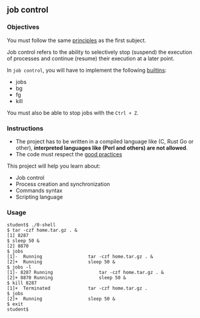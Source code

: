 ## job control

### Objectives

You must follow the same [principles](https://public.01-edu.org/subjects/0-shell/) as the first subject.

Job control refers to the ability to selectively stop (suspend) the execution of processes and continue (resume) their execution at a later point.

In `job control`, you will have to implement the following [builtins](https://www.gnu.org/savannah-checkouts/gnu/bash/manual/bash.html#Job-Control-Builtins):

- jobs
- bg
- fg
- kill

You must also be able to stop jobs with the `Ctrl + Z`.

### Instructions

- The project has to be written in a compiled language like (C, Rust Go or other), **interpreted languages like (Perl and others) are not allowed**.
- The code must respect the [good practices](https://public.01-edu.org/subjects/good-practices/)

This project will help you learn about:

- Job control
- Process creation and synchronization
- Commands syntax
- Scripting language

### Usage

```
student$ ./0-shell
$ tar -czf home.tar.gz . &
[1] 8287
$ sleep 50 &
[2] 8870
$ jobs
[1]-  Running                 tar -czf home.tar.gz . &
[2]+  Running                 sleep 50 &
$ jobs -l
[1]- 8287 Running                 tar -czf home.tar.gz . &
[2]+ 8870 Running                 sleep 50 &
$ kill 8287
[1]+  Terminated              tar -czf home.tar.gz .
$ jobs
[2]+  Running                 sleep 50 &
$ exit
student$
```
